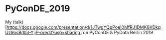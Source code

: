 # PyConDE_2019
My (talk)[https://docs.google.com/presentation/d/1JTwgYQpPoeI0MfRJ1DMK6KDkpUz9nsBj1l5I-YjjP-o/edit?usp=sharing] on PyConDE &amp; PyData Berlin 2019
